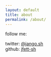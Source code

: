 ```yaml
---
layout: default
title: about
permalink: /about/
---
```


follow me: <br>

<i class="fa-brands fa-twitter" style="color: #1da1f2;"></i>  twitter: [@jango.sh](https://twitter.com/jango_sh)<br>
<i class="fa-brands fa-github"></i>  github: [jfett-sh](https://github.com/jango-sh)<br>
